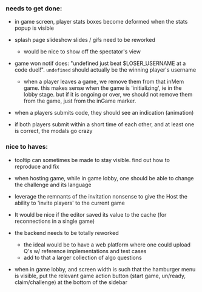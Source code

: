 ### needs to get done:
* in game screen, player stats boxes become deformed when the stats popup is visible

* splash page slideshow slides / gifs need to be reworked
  - would be nice to show off the spectator's view

* game won notif does: "undefined just beat $LOSER_USERNAME at a code duel!". `undefined` should actually be the winning player's username
  - when a player leaves a game, we remove them from that inMem game. this makes sense when the game is 'initializing', ie in the lobby stage. but if it is ongoing or over, we should not remove them from the game, just from the inGame marker. 

* when a players submits code, they should see an indication (animation)

* if both players submit within a short time of each other, and at least one is correct, the modals go crazy

### nice to haves:
* tooltip can sometimes be made to stay visible. find out how to reproduce and fix

* when hosting game, while in game lobby, one should be able to change the challenge and its language

* leverage the remnants of the invitation nonsense to give the Host the ability to 'invite players' to the current game

* It would be nice if the editor saved its value to the cache (for reconnections in a single game)

* the backend needs to be totally reworked
    - the ideal would be to have a web platform where one could upload Q's w/ reference implementations and test cases
    - add to that a larger collection of algo questions

* when in game lobby, and screen width is such that the hamburger menu is visible, put the relevant game action button (start game, un/ready, claim/challenge) at the bottom of the sidebar